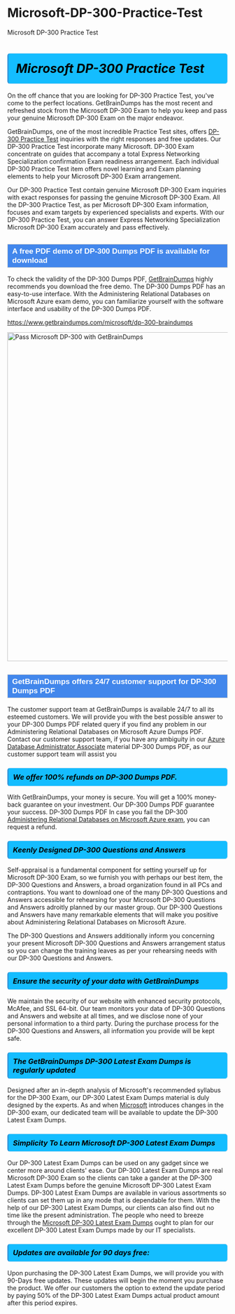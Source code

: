 # Microsoft-DP-300-Practice-Test
Microsoft DP-300 Practice Test
<h1><strong><span style="display: block; color: #000000; background: #14BDFF; border: 0.5px solid #AED6F1; border-left: 3px solid #3498DB; padding: .6em; border-radius: 6px;">                     <em>Microsoft DP-300 <span class="exam_variation">Practice Test</span> </em>                </span></strong>            </h1>                        <p>On the off chance that you are looking for DP-300 <span class="exam_variation">Practice Test</span>, you've come to the perfect locations.             GetBrainDumps has the most recent and refreshed stock from the Microsoft DP-300 Exam to help you keep and pass your genuine Microsoft DP-300 Exam on the major endeavor.</p>                        <p>GetBrainDumps, one of the most incredible <span class="exam_variation">Practice Test</span> sites, offers <a href="https://www.getbraindumps.com/microsoft/dp-300-braindumps">DP-300 <span class="exam_variation">Practice Test</span></a> inquiries with the right responses and free updates. Our DP-300 <span class="exam_variation">Practice Test</span> incorporate             many Microsoft. DP-300 Exam concentrate on guides that accompany a total Express Networking Specialization confirmation Exam readiness arrangement. Each individual             DP-300 <span class="exam_variation">Practice Test</span> item offers novel learning and Exam planning elements to help your Microsoft DP-300 Exam arrangement.</p>                        <p>Our DP-300 <span class="exam_variation">Practice Test</span> contain genuine Microsoft DP-300 Exam inquiries with exact responses for passing the genuine Microsoft DP-300 Exam. All the DP-300 <span class="exam_variation">Practice Test</span>,             as per Microsoft DP-300 Exam information, focuses and exam targets by experienced specialists and experts. With our DP-300 <span class="exam_variation">Practice Test</span>, you can answer             Express Networking Specialization Microsoft DP-300 Exam accurately and pass effectively.</p>                        <h2 style="background: #4287ec; border: 1px solid #cccccc; padding: 5px 10px;">                <span style="color: #ffffff;">                    <span style="font-size: 11pt;">                        <span style="line-height: normal;">                            <span style="font-family: Calibri,sans-serif;">                                <strong>                                    <span style="font-size: 13.0pt;">A free PDF demo of DP-300 <span class="exam_variation2">Dumps PDF</span> is available for download</span>                                </strong>                            </span>                        </span>                    </span>                </span>            </h2>                        <p>To check the validity of the DP-300 <span class="exam_variation2">Dumps PDF</span>, <a href="https://www.getbraindumps.com/">GetBrainDumps</a> highly recommends you download the free demo. The DP-300 <span class="exam_variation2">Dumps PDF</span> has an easy-to-use interface.             With the Administering Relational Databases on Microsoft Azure exam demo, you can familiarize yourself with the software interface and usability of the DP-300 <span class="exam_variation2">Dumps PDF</span>.</p>                        <p><a href="https://www.getbraindumps.com/microsoft/dp-300-braindumps">https://www.getbraindumps.com/microsoft/dp-300-braindumps</a></p>                        <p><a href="https://www.getbraindumps.com/"><img src="https://www.getbraindumps.com/images/get-updated-exam-questions-with-discount-getbraindumps.jpg" class="postImage" alt="Pass Microsoft DP-300 with GetBrainDumps" width="750"></a></p>                            <h2 style="background: #4287ec; border: 1px solid #cccccc; padding: 5px 10px;">                <span style="color: #ffffff;">                    <span style="font-size: 11pt;">                        <span style="line-height: normal;">                            <span style="font-family: Calibri,sans-serif;">                                <strong>                                    <span style="font-size: 13.0pt;">GetBrainDumps offers 24/7 customer support for DP-300 <span class="exam_variation2">Dumps PDF</span> </span>                                </strong>                            </span>                        </span>                    </span>                </span>            </h2>                        <p>The customer support team at GetBrainDumps is available 24/7 to all its esteemed customers. We will provide you with the best possible answer to your DP-300 <span class="exam_variation2">Dumps PDF</span>            related query if you find any problem in our Administering Relational Databases on Microsoft Azure <span class="exam_variation2">Dumps PDF</span>. Contact our customer support team, if you have any ambiguity in             our <a href="https://www.getbraindumps.com/microsoft/azure-database-administrator-associate-braindumps.html">Azure Database Administrator Associate</a> material DP-300 <span class="exam_variation2">Dumps PDF</span>, as our customer support team will assist you</p>                        <h3>                <strong>                    <span style="display: block; color: #000000; background: #14BDFF; border: 0.5px solid #AED6F1; border-left: 3px solid #3498DB; padding: .6em; border-radius: 6px;">                        <em>We offer 100% refunds on DP-300 <span class="exam_variation2">Dumps PDF</span>.</em>                    </span>                </strong>            </h3>                        <p>With GetBrainDumps, your money is secure. You will get a 100% money-back guarantee on your investment. Our DP-300 <span class="exam_variation2">Dumps PDF</span> guarantee your success.             DP-300 <span class="exam_variation2">Dumps PDF</span> In case you fail the DP-300 <a href="https://www.getbraindumps.com/microsoft/dp-300-braindumps">Administering Relational Databases on Microsoft Azure exam</a>, you can request a refund.</p>                        <h3>                <strong>                    <span style="display: block; color: #000000; background: #14BDFF; border: 0.5px solid #AED6F1; border-left: 3px solid #3498DB; padding: .6em; border-radius: 6px;">                        <em>Keenly Designed DP-300 <span class="exam_variation3">Questions and Answers</span></em>                    </span>                </strong>            </h3>                        <p>Self-appraisal is a fundamental component for setting yourself up for Microsoft DP-300 Exam, so we furnish you with perhaps our best item, the DP-300 <span class="exam_variation3">Questions and Answers</span>,             a broad organization found in all PCs and contraptions. You want to download one of the many DP-300 <span class="exam_variation3">Questions and Answers</span> accessible for rehearsing for your             Microsoft DP-300 <span class="exam_variation3">Questions and Answers</span> adroitly planned by our master group. Our DP-300 <span class="exam_variation3">Questions and Answers</span> have many remarkable elements that will make you             positive about Administering Relational Databases on Microsoft Azure.</p>                        <p>The DP-300 <span class="exam_variation3">Questions and Answers</span> additionally inform you concerning your present Microsoft DP-300 <span class="exam_variation3">Questions and Answers</span> arrangement status so you can change the training             leaves as per your rehearsing needs with our DP-300 <span class="exam_variation3">Questions and Answers</span>.</p>                        <h3>                <strong>                    <span style="display: block; color: #000000; background: #14BDFF; border: 0.5px solid #AED6F1; border-left: 3px solid #3498DB; padding: .6em; border-radius: 6px;">                        <em>Ensure the security of your data with GetBrainDumps </em>                    </span>                </strong>            </h3>                        <p>We maintain the security of our website with enhanced security protocols, McAfee, and SSL 64-bit. Our team monitors your data of DP-300 <span class="exam_variation3">Questions and Answers</span> and website at all times,             and we disclose none of your personal information to a third party. During the purchase process for the DP-300 <span class="exam_variation3">Questions and Answers</span>, all information you provide will be kept safe.</p>                        <h3>                <strong>                    <span style="display: block; color: #000000; background: #14BDFF; border: 0.5px solid #AED6F1; border-left: 3px solid #3498DB; padding: .6em; border-radius: 6px;">                        <em>The GetBrainDumps DP-300 <span class="exam_variation4">Latest Exam Dumps</span> is regularly updated </em>                    </span>                </strong>            </h3>                        <p>Designed after an in-depth analysis of Microsoft's recommended syllabus for the DP-300 Exam, our DP-300 <span class="exam_variation4">Latest Exam Dumps</span> material is duly designed by the experts.             As and when <a href="https://www.getbraindumps.com/microsoft-braindumps.html">Microsoft</a> introduces changes in the DP-300 exam, our dedicated team will be available to update the DP-300 <span class="exam_variation4">Latest Exam Dumps</span>.</p>                        <h3>                <strong>                    <span style="display: block; color: #000000; background: #14BDFF; border: 0.5px solid #AED6F1; border-left: 3px solid #3498DB; padding: .6em; border-radius: 6px;">                        <em>Simplicity To Learn Microsoft DP-300 <span class="exam_variation4">Latest Exam Dumps</span></em>                    </span>                </strong>            </h3>                        <p>Our DP-300 <span class="exam_variation4">Latest Exam Dumps</span> can be used on any gadget since we center more around clients' ease. Our DP-300 <span class="exam_variation4">Latest Exam Dumps</span> are real Microsoft DP-300 Exam             so the clients can take a gander at the DP-300 <span class="exam_variation4">Latest Exam Dumps</span> before the genuine Microsoft DP-300 <span class="exam_variation4">Latest Exam Dumps</span>. DP-300 <span class="exam_variation4">Latest Exam Dumps</span> are available in various assortments             so clients can set them up in any mode that is dependable for them. With the help of our DP-300 <span class="exam_variation4">Latest Exam Dumps</span>, our clients can also find out no time like the present administration.             The people who need to breeze through the <a href="https://www.getbraindumps.com/microsoft/dp-300-braindumps">Microsoft DP-300 <span class="exam_variation4">Latest Exam Dumps</span></a> ought to plan for our excellent DP-300 <span class="exam_variation4">Latest Exam Dumps</span> made by our IT specialists.</p>                        <h3>                <strong>                    <span style="display: block; color: #000000; background: #14BDFF; border: 0.5px solid #AED6F1; border-left: 3px solid #3498DB; padding: .6em; border-radius: 6px;">                        <em>Updates are available for 90 days free:</em>                    </span>                </strong>            </h3>                        <p>Upon purchasing the DP-300 <span class="exam_variation4">Latest Exam Dumps</span>, we will provide you with 90-Days free updates. These updates will begin the moment you purchase the product.             We offer our customers the option to extend the update period by paying 50% of the DP-300 <span class="exam_variation4">Latest Exam Dumps</span> actual product amount after this period expires.</p>                    

